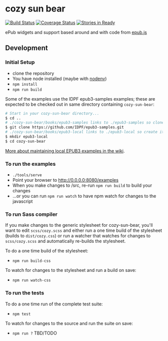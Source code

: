 
# cozy sun bear 
[![Build Status](https://travis-ci.org/mlibrary/cozy-sun-bear.svg?branch=master)](https://travis-ci.org/mlibrary/cozy-sun-bear)
[![Coverage Status](https://coveralls.io/repos/github/mlibrary/cozy-sun-bear/badge.svg)](https://coveralls.io/github/mlibrary/cozy-sun-bear)
[![Stories in Ready](https://badge.waffle.io/mlibrary/cozy-sun-bear.png?label=ready&title=Ready)](https://waffle.io/mlibrary/cozy-sun-bear)


ePub widgets and support based around and with code from [epub.js](https://github.com/futurepress/epub.js)

## Development

### Initial Setup

* clone the repository
* You have node installed (maybe with [nodenv](https://github.com/wfarr/nodenv))
* `npm install`
* `npm run build`

Some of the examples use the IDPF epub3-samples examples; these are expected to 
be checked out in same directory containing `cozy-sun-bear`:

```bash
# Start in your cozy-sun-bear directory...
$ cd ..
# ./cozy-sun-bear/books/epub3-samples links to ./epub3-samples so clone it...
$ git clone https://github.com/IDPF/epub3-samples.git
# ./cozy-sun-bear/books/epub3-local links to ./epub3-local so create it...
$ mkdir epub3-local
$ cd cozy-sun-bear
```
[More about maintaining local EPUB3 examples in the wiki](https://github.com/mlibrary/cozy-sun-bear/wiki/EPUB-Test-Files).

### To run the examples

* `./tools/serve`
* Point your browser to http://0.0.0.0:8080/examples
* When you make changes to /src, re-run `npm run build` to build your changes
* ...or you can run `npm run watch` to have npm watch for changes to the javascript

### To run Sass compiler
If you make changes to the generic stylesheet for cozy-sun-bear, you'll want to edit `scss/cozy.scss` and either run a one time build of the stylesheet (builds to `dist/cozy.css`)  or run a watcher that watches for changes to `scss/cozy.scss` and automatically re-builds the stylesheet.  

To do a one time build of the stylesheet:

* `npm run build-css`

To watch for changes to the stylesheet and run a build on save:

* `npm run watch-css`

### To run the tests

To do a one time run of the complete test suite:

* `npm test`

To watch for changes to the source and run the suite on save:

* `npm run ?` TBD/TODO
